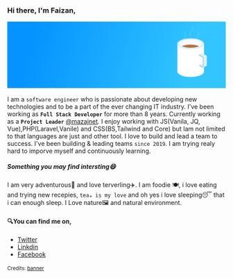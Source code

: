 ### Hi there, I'm Faizan,

<p><img src="https://github.com/faizeee/faizeee/blob/5545fbf389fee9968cac2286356f765043d52a3f/21e9f815-637d-4ef1-979e-a2bc3b476f39.png"></p>

I am a `software engineer` who is passionate about developing new technologies and to be a part of the ever changing IT industry. I've been working as <b>`Full Stack Developer`</b> for more than 8 years. Currently working as a <b>`Project Leader`</b> [@mazajnet](https://github.com/mazajnet). 
I enjoy working with JS(Vanila, JQ, Vue),PHP(Laravel,Vanile) and CSS(BS,Tailwind and Core) but Iam not limited to that languages are just and other tool. 
I love to build and lead a team to success. I've been building & leading teams `since 2019`.
I am trying realy hard to imporve myself and continuously learning. 

##### Something you may find intersting😄
I am very adventurous🌄 and love terverling✈️. I am foodie 🍽️, i love eating and trying new recepies, `tea☕ is my love` and oh yes i love sleeping😴 that i can enough sleep. 
I Love nature🖼️ and natural environment.

#### 🔍You can find me on,
- [Twitter](https://twitter.com/_faizeee)
- [Linkdin](https://www.linkedin.com/in/chfaizee)
- [Facebook](https://www.facebook.com/faizeeeCh/)



<p><small>Credits: <a href="https://www.jobhoney.io/blog/free-linkedin-banners" target="_blank">banner</a></small></p>
